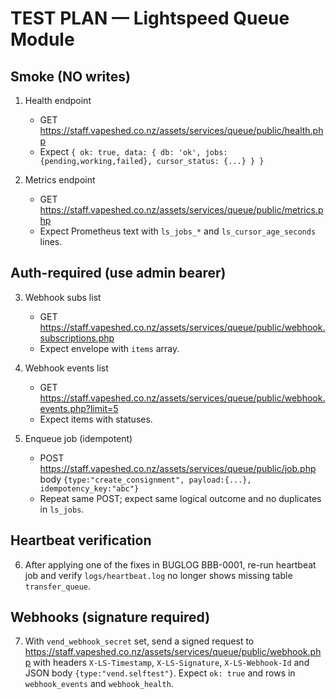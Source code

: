 # TEST PLAN — Lightspeed Queue Module

## Smoke (NO writes)
1) Health endpoint
   - GET https://staff.vapeshed.co.nz/assets/services/queue/public/health.php
   - Expect `{ ok: true, data: { db: 'ok', jobs: {pending,working,failed}, cursor_status: {...} } }`

2) Metrics endpoint
   - GET https://staff.vapeshed.co.nz/assets/services/queue/public/metrics.php
   - Expect Prometheus text with `ls_jobs_*` and `ls_cursor_age_seconds` lines.

## Auth-required (use admin bearer)
3) Webhook subs list
   - GET https://staff.vapeshed.co.nz/assets/services/queue/public/webhook.subscriptions.php
   - Expect envelope with `items` array.

4) Webhook events list
   - GET https://staff.vapeshed.co.nz/assets/services/queue/public/webhook.events.php?limit=5
   - Expect items with statuses.

5) Enqueue job (idempotent)
   - POST https://staff.vapeshed.co.nz/assets/services/queue/public/job.php body `{type:"create_consignment", payload:{...}, idempotency_key:"abc"}`
   - Repeat same POST; expect same logical outcome and no duplicates in `ls_jobs`.

## Heartbeat verification
6) After applying one of the fixes in BUGLOG BBB-0001, re-run heartbeat job and verify `logs/heartbeat.log` no longer shows missing table `transfer_queue`.

## Webhooks (signature required)
7) With `vend_webhook_secret` set, send a signed request to https://staff.vapeshed.co.nz/assets/services/queue/public/webhook.php with headers `X-LS-Timestamp`, `X-LS-Signature`, `X-LS-Webhook-Id` and JSON body `{type:"vend.selftest"}`. Expect `ok: true` and rows in `webhook_events` and `webhook_health`.
